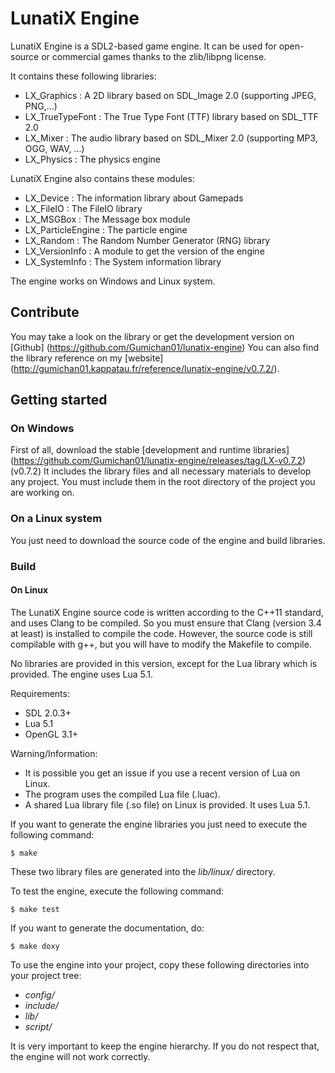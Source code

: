 # LunatiX Engine #

LunatiX Engine is a SDL2-based game engine. It can be used for open-source or
commercial games thanks to the zlib/libpng license.

It contains these following libraries:
- LX\_Graphics : A 2D library based on SDL_Image 2.0 (supporting JPEG, PNG,...)
- LX\_TrueTypeFont : The True Type Font (TTF) library based on SDL_TTF 2.0
- LX\_Mixer : The audio library based on SDL_Mixer 2.0 (supporting MP3, OGG, WAV, ...)
- LX\_Physics : The physics engine

LunatiX Engine also contains these modules:
- LX\_Device : The information library about Gamepads
- LX\_FileIO : The FileIO library
- LX\_MSGBox : The Message box module
- LX\_ParticleEngine : The particle engine
- LX\_Random : The Random Number Generator (RNG) library
- LX_VersionInfo : A module to get the version of the engine
- LX\_SystemInfo : The System information library

The engine works on Windows and Linux system.

## Contribute ##

You may take a look on the library or get the development version
on [Github] (https://github.com/Gumichan01/lunatix-engine) You can also find
the library reference on my [website] (http://gumichan01.kappatau.fr/reference/lunatix-engine/v0.7.2/).


## Getting started ##
### On Windows ###

First of all, download the stable [development and runtime libraries]
(https://github.com/Gumichan01/lunatix-engine/releases/tag/LX-v0.7.2) (v0.7.2)
It includes the library files and all necessary materials to develop any project.
You must include them in the root directory of the project you are working on.

### On a Linux system ###

You just need to download the source code of the engine and build libraries.

### Build ###
#### On Linux ####

The LunatiX Engine source code is written according to the C++11 standard, and
uses Clang to be compiled.
So you must ensure that Clang (version 3.4 at least) is installed to compile the code.
However, the source code is still compilable with g++, but you will have to
modify the Makefile to compile.

No libraries are provided in this version, except for the Lua library which is
provided.
The engine uses Lua 5.1.

Requirements:
 - SDL 2.0.3+
 - Lua 5.1
 - OpenGL 3.1+

Warning/Information:
 - It is possible you get an issue if you use a recent version of Lua on Linux.
 - The program uses the compiled Lua file (.luac).
 - A shared Lua library file (.so file) on Linux is provided. It uses Lua 5.1.


If you want to generate the engine libraries you just need
to execute the following command:

    $ make

These two library files are generated into the *lib/linux/* directory.

To test the engine, execute the following command:

    $ make test


If you want to generate the documentation, do:

    $ make doxy


To use the engine into your project, copy these following directories
into your project tree:

 - *config/*
 - *include/*
 - *lib/*
 - *script/*

It is very important to keep the engine hierarchy. If you do not respect that,
the engine will not work correctly.
